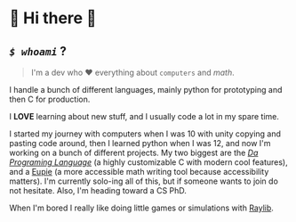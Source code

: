 
# 💜 Hi there 👋

## _`$ whoami`_ ?

> I'm a dev who ❤️ everything about `computers` and $math$.

I handle a bunch of different languages, mainly python for prototyping and then
C for production.

I **LOVE** learning about new stuff, and I usually code a lot in my spare time.

I started my journey with computers when I was 10 with unity copying and pasting code around,
then I learned python when I was 12, and now I'm working on a bunch of different projects.
My two biggest are the [_Da Programing Language_](https://github.com/TheDaProject) (a highly customizable C
with modern cool features), and a [Eupie](https://github.com/TheEupieProject) (a more accessible math writing
tool because accessibility matters). I'm currently solo-ing all of this, but if someone wants to join do not
hesitate. Also, I'm heading toward a CS PhD.

When I'm bored I really like doing little games or simulations with [Raylib](https://github.com/raysan5/raylib).
